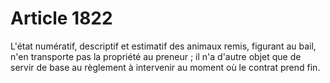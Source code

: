 # Article 1822

L'état numératif, descriptif et estimatif des animaux remis, figurant au bail, n'en transporte pas la propriété au preneur ; il n'a d'autre objet que de servir de base au règlement à intervenir au moment où le contrat prend fin.
